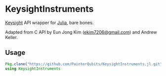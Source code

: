 # KeysightInstruments
[Keysight](http://www.keysight.com) API wrapper for [Julia](julialang.org),
bare bones.

Adapted from C API by Eun Jong Kim (ekim7206@gmail.com) and Andrew Keller.

## Usage
```jl
Pkg.clone("https://github.com/PainterQubits/KeysightInstruments.jl.git")
using KeysightInstruments
```
